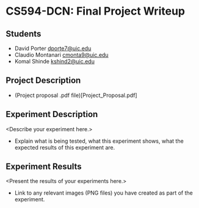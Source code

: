 # CS594-DCN: Final Project Writeup

## Students
- David Porter <dporte7@uic.edu>
- Claudio Montanari <cmonta9@uic.edu>
- Komal Shinde <kshind2@uic.edu>

## Project Description
- (Project proposal .pdf file)[Project_Proposal.pdf]

## Experiment Description
\<Describe your experiment here.\>
- Explain what is being tested, what this experiment shows, what the
  expected results of this experiment are.

## Experiment Results
\<Present the results of your experiments here.\>
- Link to any relevant images (PNG files) you have created as part of
  the experiment. 

